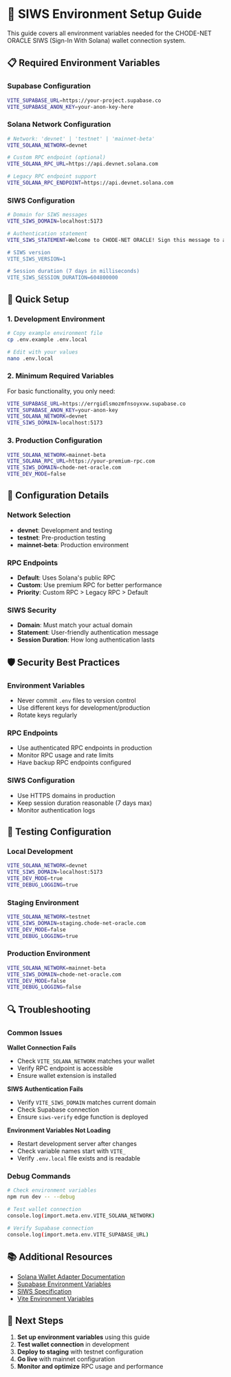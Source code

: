 # 🔐 **SIWS Environment Setup Guide**

This guide covers all environment variables needed for the CHODE-NET ORACLE SIWS (Sign-In With Solana) wallet connection system.

## 📋 **Required Environment Variables**

### **Supabase Configuration**
```bash
VITE_SUPABASE_URL=https://your-project.supabase.co
VITE_SUPABASE_ANON_KEY=your-anon-key-here
```

### **Solana Network Configuration**
```bash
# Network: 'devnet' | 'testnet' | 'mainnet-beta'
VITE_SOLANA_NETWORK=devnet

# Custom RPC endpoint (optional)
VITE_SOLANA_RPC_URL=https://api.devnet.solana.com

# Legacy RPC endpoint support
VITE_SOLANA_RPC_ENDPOINT=https://api.devnet.solana.com
```

### **SIWS Configuration**
```bash
# Domain for SIWS messages
VITE_SIWS_DOMAIN=localhost:5173

# Authentication statement
VITE_SIWS_STATEMENT=Welcome to CHODE-NET ORACLE! Sign this message to authenticate with your Solana wallet and access the Oracle's sacred knowledge.

# SIWS version
VITE_SIWS_VERSION=1

# Session duration (7 days in milliseconds)
VITE_SIWS_SESSION_DURATION=604800000
```

## 🚀 **Quick Setup**

### **1. Development Environment**
```bash
# Copy example environment file
cp .env.example .env.local

# Edit with your values
nano .env.local
```

### **2. Minimum Required Variables**
For basic functionality, you only need:
```bash
VITE_SUPABASE_URL=https://errgidlsmozmfnsoyxvw.supabase.co
VITE_SUPABASE_ANON_KEY=your-anon-key
VITE_SOLANA_NETWORK=devnet
VITE_SIWS_DOMAIN=localhost:5173
```

### **3. Production Configuration**
```bash
VITE_SOLANA_NETWORK=mainnet-beta
VITE_SOLANA_RPC_URL=https://your-premium-rpc.com
VITE_SIWS_DOMAIN=chode-net-oracle.com
VITE_DEV_MODE=false
```

## 🔧 **Configuration Details**

### **Network Selection**
- **devnet**: Development and testing
- **testnet**: Pre-production testing
- **mainnet-beta**: Production environment

### **RPC Endpoints**
- **Default**: Uses Solana's public RPC
- **Custom**: Use premium RPC for better performance
- **Priority**: Custom RPC > Legacy RPC > Default

### **SIWS Security**
- **Domain**: Must match your actual domain
- **Statement**: User-friendly authentication message
- **Session Duration**: How long authentication lasts

## 🛡️ **Security Best Practices**

### **Environment Variables**
- Never commit `.env` files to version control
- Use different keys for development/production
- Rotate keys regularly

### **RPC Endpoints**
- Use authenticated RPC endpoints in production
- Monitor RPC usage and rate limits
- Have backup RPC endpoints configured

### **SIWS Configuration**
- Use HTTPS domains in production
- Keep session duration reasonable (7 days max)
- Monitor authentication logs

## 🧪 **Testing Configuration**

### **Local Development**
```bash
VITE_SOLANA_NETWORK=devnet
VITE_SIWS_DOMAIN=localhost:5173
VITE_DEV_MODE=true
VITE_DEBUG_LOGGING=true
```

### **Staging Environment**
```bash
VITE_SOLANA_NETWORK=testnet
VITE_SIWS_DOMAIN=staging.chode-net-oracle.com
VITE_DEV_MODE=false
VITE_DEBUG_LOGGING=true
```

### **Production Environment**
```bash
VITE_SOLANA_NETWORK=mainnet-beta
VITE_SIWS_DOMAIN=chode-net-oracle.com
VITE_DEV_MODE=false
VITE_DEBUG_LOGGING=false
```

## 🔍 **Troubleshooting**

### **Common Issues**

**Wallet Connection Fails**
- Check `VITE_SOLANA_NETWORK` matches your wallet
- Verify RPC endpoint is accessible
- Ensure wallet extension is installed

**SIWS Authentication Fails**
- Verify `VITE_SIWS_DOMAIN` matches current domain
- Check Supabase connection
- Ensure `siws-verify` edge function is deployed

**Environment Variables Not Loading**
- Restart development server after changes
- Check variable names start with `VITE_`
- Verify `.env.local` file exists and is readable

### **Debug Commands**
```bash
# Check environment variables
npm run dev -- --debug

# Test wallet connection
console.log(import.meta.env.VITE_SOLANA_NETWORK)

# Verify Supabase connection
console.log(import.meta.env.VITE_SUPABASE_URL)
```

## 📚 **Additional Resources**

- [Solana Wallet Adapter Documentation](https://github.com/solana-labs/wallet-adapter)
- [Supabase Environment Variables](https://supabase.com/docs/guides/getting-started/local-development)
- [SIWS Specification](https://github.com/phantom-labs/sign-in-with-solana)
- [Vite Environment Variables](https://vitejs.dev/guide/env-and-mode.html)

## 🎯 **Next Steps**

1. **Set up environment variables** using this guide
2. **Test wallet connection** in development
3. **Deploy to staging** with testnet configuration
4. **Go live** with mainnet configuration
5. **Monitor and optimize** RPC usage and performance 